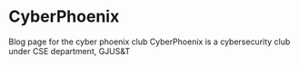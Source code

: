 # CyberPhoenix
Blog page for the cyber phoenix club 
CyberPhoenix is a cybersecurity club under CSE department, GJUS&T